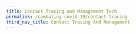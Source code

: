 ```yaml
---
title: Contact Tracing and Management Tech
permalink: /combating-covid-19/contact-tracing
third_nav_title: Contact Tracing And Management
---
```

